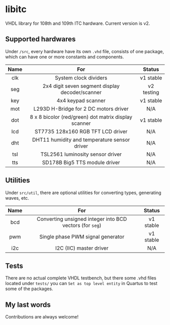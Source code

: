 # libitc

VHDL library for 108th and 109th ITC hardware. Current version is v2.

## Supported hardwares

Under `/src`, every hardware have its own `.vhd` file, consists of one package, which can have one or more constants and components.

| Name  |                         For                          |   Status   |
| :---: | :--------------------------------------------------: | :--------: |
|  clk  |                System clock dividers                 | v1 stable  |
|  seg  |   2x4 digit seven segment display decoder/scanner    | v2 testing |
|  key  |                  4x4 keypad scanner                  | v1 stable  |
|  mot  |        L293D H-Bridge for 2 DC motors driver         |    N/A     |
|  dot  | 8 x 8 bicolor (red/green) dot matrix display scanner | v1 stable  |
|  lcd  |          ST7735 128x160 RGB TFT LCD driver           |    N/A     |
|  dht  |     DHT11 humidity and temperature sensor driver     |    N/A     |
|  tsl  |           TSL2561 luminosity sensor driver           |    N/A     |
|  tts  |            SD178B Big5 TTS module driver             |    N/A     |


## Utilities

Under `src/util`, there are optional utilities for converting types, generating waves, etc.

| Name  |                           For                            |  Status   |
| :---: | :------------------------------------------------------: | :-------: |
|  bcd  | Converting unsigned integer into BCD vectors (for `seg`) | v1 stable |
|  pwm  |            Single phase PWM signal generator             | v1 stable |
|  i2c  |                 I2C (IIC) master driver                  |    N/A    |

## Tests

There are no actual complete VHDL testbench, but there some .vhd files located under `tests/` you can `Set as top level entity` in Quartus to test some of the packages.

## My last words

Contributions are always welcome!
